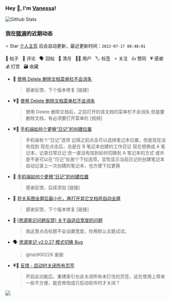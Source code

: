 ### Hey 👋, I'm [Vanessa](http://vanessa.b3log.org/)!

![Github Stats](https://github-readme-stats.vercel.app/api?username=Vanessa219&show_icons=true)

<!--events start -->

### 我在[链滴](https://ld246.com)的近期动态

⭐️ Star [个人主页](https://github.com/Vanessa219/Vanessa219) 后会自动更新，最近更新时间：`2022-07-17 08:48:01`

📝 帖子 &nbsp; 💬 评论 &nbsp; 🗣 回帖 &nbsp; 🌙 清月 &nbsp; 👨‍💻 用户 &nbsp; 🏷️ 标签 &nbsp; ⭐️ 关注 &nbsp; 👍 赞同 &nbsp; 💗 感谢 &nbsp; 💰 打赏 &nbsp; 🗃 收藏

* 💬 [使用 Delete 删除文档菜单栏不会消失](https://ld246.com/article/1657969292700/comment/1657985028041#comments)

  > 感谢反馈，下个版本修复 [链接]
* 💗📝 [使用 Delete 删除文档菜单栏不会消失](https://ld246.com/article/1657969292700)

  > 使用 Delete 删除文档后，之前打开的该文档的菜单栏不会消失 但是要删除文档，有必须要打开菜单栏 [视频]
* 💗📝 [手机端如何个更换“日记”的创建位置](https://ld246.com/article/1657902532843)

  > 手机端有个“日记”选项 记得之前点击可以选择笔记本位置，但是现在没有找到 现在点击后，总是在 B 笔记本创建的工作日记 现在想换成 A 笔记本，记录日常日记 但一直没有找到如何切换到 A 笔记本的方式 或许是不是可以在“日记”处放个下拉选项，显性显示当前日记的创建笔记本 自动记录上一次创建的笔记本，也方便下拉更换
* 💬 [手机端如何个更换“日记”的创建位置](https://ld246.com/article/1657902532843/comment/1657905150528#comments)

  > 感谢反馈，后续添加 [链接]
* 💬 [将关系图全屏后最小化，再打开其它文档将自动全屏](https://ld246.com/article/1657873734949/comment/1657896597375#comments)

  > 感谢反馈，下个版本修复 [链接]
* 💬 [[思源笔记问题反馈] 关于自适应宽度的问题](https://ld246.com/article/1657860461647/comment/1657896404091#comments)

  > 我这里点击标题不会设置宽度，你用默认主题试试。
* 🗣 [思源笔记 v2.0.27 模式切换 Bug](https://ld246.com/article/1657848887310/comment/1657849745924#comments)

  > @lsb900226 谢谢
* 💗📝 [反馈 - 启动时关闭所有页签](https://ld246.com/article/1657848452035)

  > 开启此功能后，重建索引也会关闭所有未钉住的页签，这在使用上带来一些不方便，能否修改成只启动软件时才关闭？


<!--events end -->

<a title="Hits" target="_blank" href="https://github.com/Vanessa219/Vanessa219"><img src="https://hits.b3log.org/Vanessa219/Vanessa219.svg"></a>
